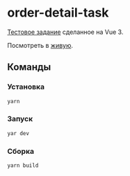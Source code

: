 # order-detail-task

[Тестовое задание](./TASK.md) сделанное на Vue 3.

Посмотреть в [живую](https://order-detail-task.netlify.app/).

## Команды

### Установка

```sh
yarn
```

### Запуск

```sh
yar dev
```

### Сборка

```sh
yarn build
```
